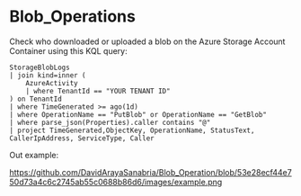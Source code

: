 # Blob_Operations

Check who downloaded or uploaded a blob on the Azure Storage Account Container using this KQL query:

```
StorageBlobLogs
| join kind=inner (
    AzureActivity
    | where TenantId == "YOUR TENANT ID"
) on TenantId
| where TimeGenerated >= ago(1d)
| where OperationName == "PutBlob" or OperationName == "GetBlob"
| where parse_json(Properties).caller contains "@"
| project TimeGenerated,ObjectKey, OperationName, StatusText, CallerIpAddress, ServiceType, Caller

```

Out example: 

https://github.com/DavidArayaSanabria/Blob_Operation/blob/53e28ecf44e750d73a4c6c2745ab55c0688b86d6/images/example.png
